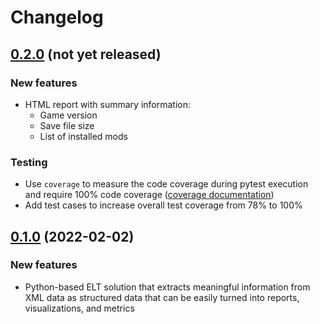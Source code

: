 # Changelog

## [0.2.0](https://github.com/stone-tech-inc/rimhistory/tree/0.2.0) (not yet released)

### New features
* HTML report with summary information:
    * Game version
    * Save file size
    * List of installed mods

### Testing
* Use `coverage` to measure the code coverage during pytest execution and require 100% code coverage ([coverage documentation](https://coverage.readthedocs.io/en/6.3.1/))
* Add test cases to increase overall test coverage from 78% to 100%

## [0.1.0](https://github.com/stone-tech-inc/rimhistory/tree/0.1.0) (2022-02-02)

### New features
* Python-based ELT solution that extracts meaningful information from XML data as structured data that can be easily turned into reports, visualizations, and metrics
